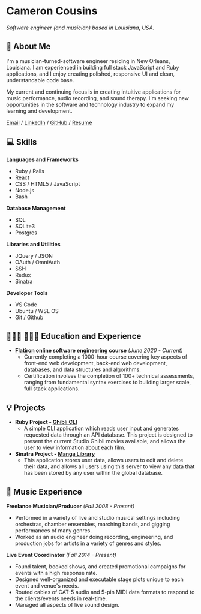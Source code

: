 # Cameron Cousins

_Software engineer (and musician) based in Louisiana, USA._

## 💬 About Me

 I'm a musician-turned-software engineer residing in New Orleans, Louisiana. I am experienced in building full stack JavaScript and Ruby applications, and I enjoy creating polished, responsive UI and clean, understandable code base. 
 
My current and continuing focus is in creating intuitive applications for music performance, audio recording, and sound therapy. I'm seeking new opportunities in the software and technology industry to expand my learning and development. 

[Email](mailto:cameroncousins18@gmail.com) / [LinkedIn](https://www.linkedin.com/in/cameron-cousins-software-engineer/) / [GitHub](https://github.com/clone18476/) / [Resume](https://resume.creddle.io/resume/jk0czpkjwc1)
## 💻 Skills

**Languages and Frameworks** 
  - Ruby / Rails
  - React
  - CSS / HTML5 / JavaScript
  - Node.js
  - Bash
 
**Database Management** 
 - SQL 
 - SQLite3
 - Postgres
 
**Libraries and Utilities**
  - JQuery / JSON
  - OAuth / OmniAuth
  - SSH
  - Redux
  - Sinatra
  
**Developer Tools**
 - VS Code 
 - Ubuntu / WSL OS
 - Git / Github 

## 👩🏼‍🎓 👩🏼‍💻 Education and Experience

 - **[Flatiron](https://www.flatironschool.com/) online software engineering course** _(June 2020 - Current)_
     - Currently completing a 1000-hour course covering key aspects of front-end web development, back-end web development, databases, and data structures and algorithms. 
    - Certification involves the completion of 100+ technical assessments, ranging from fundamental syntax exercises to building larger scale, full stack applications.  

## 💡 Projects

 - **Ruby Project - [Ghibli CLI](https://github.com/clone18476/ghibli_cli)**	
    - A simple CLI application which reads user input and generates requested data through an API database. This project is designed to present the current Studio Ghibli movies available, and allows the user to view information about each film.
 - **Sinatra Project - [Manga Library](https://github.com/clone18476/manga-library-app)**	
    - This application stores user data, allows users to edit and delete their data, and allows all users using this server to view any data that has been stored by any user within the global database.

##  🎼 Music Experience 
  
**Freelance Musician/Producer** _(Fall 2008 - Present)_ 
  - Performed in a variety of live and studio musical settings including orchestras, chamber ensembles, marching bands, and gigging performances of many genres.
  - Worked as an audio engineer doing recording, engineering, and production jobs for artists in a variety of genres and styles. 
 
**Live Event Coordinator** _(Fall 2014 - Present)_ 
  - Found talent, booked shows, and created promotional campaigns for events with a high response rate.
  - Designed well-organized and executable stage plots unique to each event and venue's needs.
  - Routed cables of CAT-5 audio and 5-pin MIDI data formats to respond to the clients/events needs in real-time.
  - Managed all aspects of live sound design. 
 
